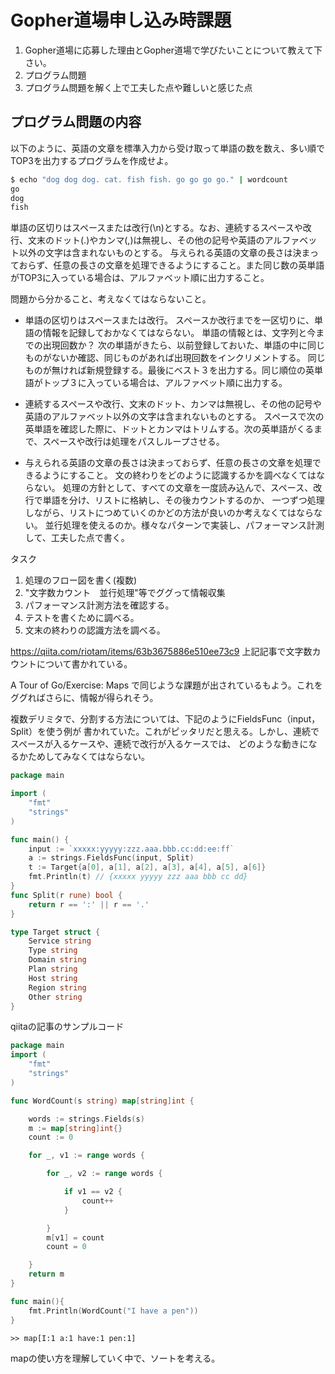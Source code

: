 # Gopher道場申し込み時課題
1. Gopher道場に応募した理由とGopher道場で学びたいことについて教えて下さい。
2. プログラム問題
3. プログラム問題を解く上で工夫した点や難しいと感じた点

## プログラム問題の内容

以下のように、英語の文章を標準入力から受け取って単語の数を数え、多い順でTOP3を出力するプログラムを作成せよ。

```bash
$ echo "dog dog dog. cat. fish fish. go go go go." | wordcount
go
dog
fish
```

単語の区切りはスペースまたは改行(\n)とする。なお、連続するスペースや改行、文末のドット(.)やカンマ(,)は無視し、その他の記号や英語のアルファベット以外の文字は含まれないものとする。
与えられる英語の文章の長さは決まっておらず、任意の長さの文章を処理できるようにすること。また同じ数の英単語がTOP3に入っている場合は、アルファベット順に出力すること。

問題から分かること、考えなくてはならないこと。

- 単語の区切りはスペースまたは改行。
スペースか改行までを一区切りに、単語の情報を記録しておかなくてはならない。
単語の情報とは、文字列と今までの出現回数か？
次の単語がきたら、以前登録しておいた、単語の中に同じものがないか確認、同じものがあれば出現回数をインクリメントする。
同じものが無ければ新規登録する。最後にベスト３を出力する。同じ順位の英単語がトップ３に入っている場合は、アルファベット順に出力する。

- 連続するスペースや改行、文末のドット、カンマは無視し、その他の記号や英語のアルファベット以外の文字は含まれないものとする。
スペースで次の英単語を確認した際に、ドットとカンマはトリムする。次の英単語がくるまで、スペースや改行は処理をパスしループさせる。

- 与えられる英語の文章の長さは決まっておらず、任意の長さの文章を処理できるようにすること。
文の終わりをどのように認識するかを調べなくてはならない。
処理の方針として、すべての文章を一度読み込んで、スペース、改行で単語を分け、リストに格納し、その後カウントするのか、
一つずつ処理しながら、リストにつめていくのかどの方法が良いのか考えなくてはならない。
並行処理を使えるのか。様々なパターンで実装し、パフォーマンス計測して、工夫した点で書く。

タスク
1. 処理のフロー図を書く(複数)
2. "文字数カウント　並行処理"等でググって情報収集
3. パフォーマンス計測方法を確認する。
4. テストを書くために調べる。
5. 文末の終わりの認識方法を調べる。

https://qiita.com/riotam/items/63b3675886e510ee73c9
上記記事で文字数カウントについて書かれている。

A Tour of Go/Exercise: Maps
で同じような課題が出されているもよう。これをググればさらに、情報が得られそう。

複数デリミタで、分割する方法については、下記のようにFieldsFunc（input， Split）を使う例が
書かれていた。これがピッタリだと思える。しかし、連続でスペースが入るケースや、連続で改行が入るケースでは、
どのような動きになるかためしてみなくてはならない。

```go
package main 

import (
    "fmt" 
    "strings" 
) 

func main() { 
    input := `xxxxx:yyyyy:zzz.aaa.bbb.cc:dd:ee:ff` 
    a := strings.FieldsFunc(input, Split) 
    t := Target{a[0], a[1], a[2], a[3], a[4], a[5], a[6]} 
    fmt.Println(t) // {xxxxx yyyyy zzz aaa bbb cc dd} 
} 
func Split(r rune) bool { 
    return r == ':' || r == '.' 
} 

type Target struct { 
    Service string 
    Type string 
    Domain string 
    Plan string 
    Host string 
    Region string 
    Other string 
} 
```

qiitaの記事のサンプルコード

```go
package main
import (
    "fmt"
    "strings"
)

func WordCount(s string) map[string]int {

    words := strings.Fields(s)
    m := map[string]int{}
    count := 0

    for _, v1 := range words {

        for _, v2 := range words {

            if v1 == v2 {
                count++
            }

        }
        m[v1] = count
        count = 0

    }
    return m
}

func main(){
    fmt.Println(WordCount("I have a pen"))
}
```

```console
>> map[I:1 a:1 have:1 pen:1]
```

mapの使い方を理解していく中で、ソートを考える。